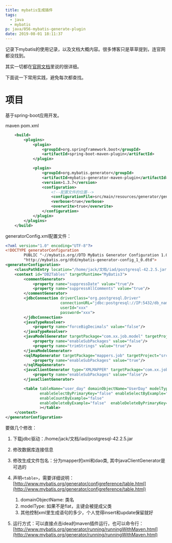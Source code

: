 ```yaml
---
title: mybatis生成插件
tags:
  - java
  - mybatis
p: java/056-mybatis-generate-plugin
date: 2019-08-01 18:11:37
---
```


记录下mybatis的使用记录，以及文档大概内容。很多博客只是草草提到，连官网都没找到。

其实一切都在[官网文档](http://www.mybatis.org/generator/index.html)里说的很详细。

下面说一下常用实践，避免每次都查找。

# 项目

基于spring-boot应用开发。

maven pom.xml
```xml
    <build>
        <plugins>
            <plugin>
                <groupId>org.springframework.boot</groupId>
                <artifactId>spring-boot-maven-plugin</artifactId>
            </plugin>

            <plugin>
                <groupId>org.mybatis.generator</groupId>
                <artifactId>mybatis-generator-maven-plugin</artifactId>
                <version>1.3.7</version>
                <configuration>
                    <!--配置文件的位置-->
                    <configurationFile>src/main/resources/generator/generatorConfig.xml</configurationFile>
                    <verbose>true</verbose>
                    <overwrite>true</overwrite>
                </configuration>
            </plugin>
        </plugins>
    </build>
```
generatorConfig.xml配置文件：
```xml
<?xml version="1.0" encoding="UTF-8"?>
<!DOCTYPE generatorConfiguration
        PUBLIC "-//mybatis.org//DTD MyBatis Generator Configuration 1.0//EN"
        "http://mybatis.org/dtd/mybatis-generator-config_1_0.dtd">
<generatorConfiguration>
    <classPathEntry location="/home/jack/文档/iad/postgresql-42.2.5.jar"/>
    <context id="DB2Tables" targetRuntime="MyBatis3">
        <commentGenerator>
            <property name="suppressDate" value="true"/>
            <property name="suppressAllComments" value="true"/>
        </commentGenerator>
        <jdbcConnection driverClass="org.postgresql.Driver"
                        connectionURL="jdbc:postgresql://IP:5432/db_name"
                        userId="xxx"
                        password="xxx">
        </jdbcConnection>
        <javaTypeResolver>
            <property name="forceBigDecimals" value="false"/>
        </javaTypeResolver>
        <javaModelGenerator targetPackage="com.xx.job.model" targetProject="src/main/java">
            <property name="enableSubPackages" value="false"/>
            <property name="trimStrings" value="true"/>
        </javaModelGenerator>
        <sqlMapGenerator targetPackage="mappers.job" targetProject="src/main/resources">
            <property name="enableSubPackages" value="true"/>
        </sqlMapGenerator>
        <javaClientGenerator type="XMLMAPPER" targetPackage="com.xx.job.dao" targetProject="src/main/java">
            <property name="enableSubPackages" value="false"/>
        </javaClientGenerator>

        <table tableName="user_day" domainObjectName="UserDay" modelType="flat"
               enableSelectByPrimaryKey="false" enableSelectByExample="false"
               enableCountByExample="false"
               enableDeleteByExample="false"  enableDeleteByPrimaryKey="false"
               ></table>
    </context>
</generatorConfiguration>
```
要做几个修改：

1. 下载jdbc驱动：/home/jack/文档/iad/postgresql-42.2.5.jar

2. 修改数据库连接信息

3. 修改生成文件包名：分为mapper的xml和dao类, 其中javaClientGenerator是可选的

4. 声明`<table>`，需要详细说明：[http://www.mybatis.org/generator/configreference/table.html](http://www.mybatis.org/generator/configreference/table.html)
    1. domainObjectName: 类名
    2. modelType: 如果不是flat，主键会被提成父类
    3. 其他控制xml里生成语句的多少，个人觉得insert和update保留就好

5. 运行方式：可以直接点击idea的maven插件运行，也可以命令行：[http://www.mybatis.org/generator/running/runningWithMaven.html](http://www.mybatis.org/generator/running/runningWithMaven.html)






